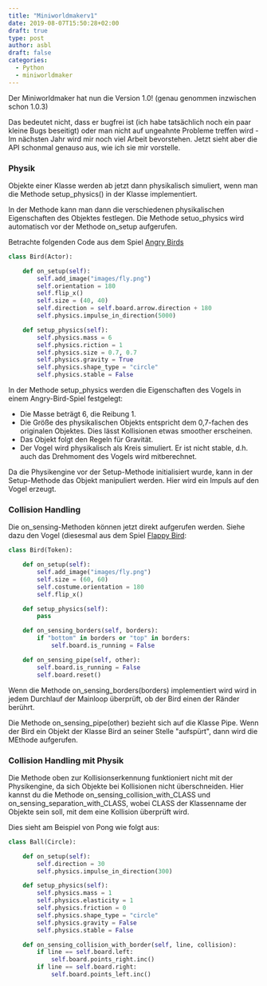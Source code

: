 ```yaml
---
title: "Miniworldmakerv1"
date: 2019-08-07T15:50:28+02:00
draft: true
type: post
author: asbl
draft: false
categories:
  - Python
  - miniworldmaker
---
```


Der Miniworldmaker hat nun die Version 1.0! (genau genommen inzwischen schon 1.0.3)

Das bedeutet nicht, dass er bugfrei ist (ich habe tatsächlich noch ein paar kleine Bugs beseitigt) oder man nicht auf ungeahnte Probleme treffen wird - Im nächsten Jahr wird mir noch viel Arbeit bevorstehen. 
Jetzt sieht aber die API schonmal genauso aus, wie ich sie mir vorstelle.

### Physik

Objekte einer Klasse werden ab jetzt dann physikalisch simuliert, wenn man die Methode setup_physics() in der Klasse implementiert.

In der Methode kann man dann die verschiedenen physikalischen Eigenschaften des Objektes festlegen. Die Methode setuo_physics wird automatisch vor der Methode on_setup aufgerufen. 

Betrachte folgenden Code aus dem Spiel [Angry Birds](https://github.com/asbl/miniworldmaker/tree/master/examples/games/angry)

```python
class Bird(Actor):

    def on_setup(self):
        self.add_image("images/fly.png")
        self.orientation = 180
        self.flip_x()
        self.size = (40, 40)
        self.direction = self.board.arrow.direction + 180
        self.physics.impulse_in_direction(5000)

    def setup_physics(self):
        self.physics.mass = 6
        self.physics.riction = 1
        self.physics.size = 0.7, 0.7
        self.physics.gravity = True
        self.physics.shape_type = "circle"
        self.physics.stable = False
```

In der Methode setup_physics werden die Eigenschaften des Vogels in einem Angry-Bird-Spiel festgelegt:

  * Die Masse beträgt 6, die Reibung 1.
  * Die Größe des physikalischen Objekts entspricht dem 0,7-fachen des originalen Objektes. Dies lässt Kollisionen etwas smoother erscheinen.
  * Das Objekt folgt den Regeln für Gravität.
  * Der Vogel wird physikalisch als Kreis simuliert. Er ist nicht stable, d.h. auch das Drehmoment des Vogels wird mitberechnet.

Da die Physikengine vor der Setup-Methode initialisiert wurde, kann in der Setup-Methode das Objekt manipuliert werden. Hier wird ein Impuls auf den Vogel erzeugt.

### Collision Handling

Die on_sensing-Methoden können jetzt direkt aufgerufen werden. Siehe dazu den Vogel (diesesmal aus dem Spiel [Flappy Bird](https://github.com/asbl/miniworldmaker/tree/master/examples/games/flappy):

```python
class Bird(Token):

    def on_setup(self):
        self.add_image("images/fly.png")
        self.size = (60, 60)
        self.costume.orientation = 180
        self.flip_x()

    def setup_physics(self):
        pass

    def on_sensing_borders(self, borders):
        if "bottom" in borders or "top" in borders:
            self.board.is_running = False

    def on_sensing_pipe(self, other):
        self.board.is_running = False
        self.board.reset()
```

Wenn die Methode on_sensing_borders(borders) implementiert wird wird in jedem Durchlauf der Mainloop überprüft, ob der Bird einen der Ränder berührt.

Die Methode on_sensing_pipe(other) bezieht sich auf die Klasse Pipe. Wenn der Bird ein Objekt der Klasse Bird an seiner Stelle "aufspürt", dann wird die MEthode aufgerufen.

### Collision Handling mit Physik

Die Methode oben zur Kollisionserkennung funktioniert nicht mit der Physikengine, da sich Objekte bei Kollisionen nicht überschneiden. Hier kannst du die Methode on_sensing_collision_with_CLASS und on_sensing_separation_with_CLASS, wobei CLASS der Klassenname der Objekte sein soll, mit dem eine Kollision überprüft wird.

Dies sieht am Beispiel von Pong wie folgt aus:

```python
class Ball(Circle):

    def on_setup(self):
        self.direction = 30
        self.physics.impulse_in_direction(300)

    def setup_physics(self):
        self.physics.mass = 1
        self.physics.elasticity = 1
        self.physics.friction = 0
        self.physics.shape_type = "circle"
        self.physics.gravity = False
        self.physics.stable = False

    def on_sensing_collision_with_border(self, line, collision):
        if line == self.board.left:
            self.board.points_right.inc()
        if line == self.board.right:
            self.board.points_left.inc()
```
